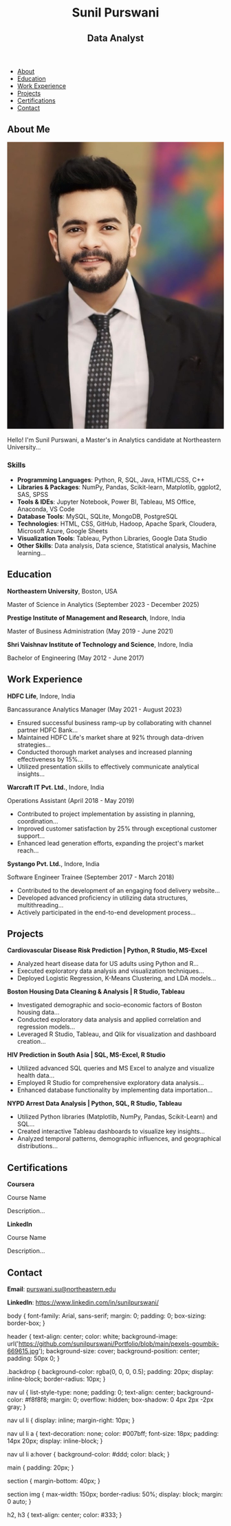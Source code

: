 <html lang="en">
<head>
    <meta charset="UTF-8">
    <meta name="viewport" content="width=device-width, initial-scale=1.0">
    <title>Sunil Purswani</title>
    <link rel="stylesheet" href="styles.css">
</head>
<body>
    <header>
        <div class="backdrop">
            <h1>Sunil Purswani</h1>
            <h2>Data Analyst</h2>
        </div>
    </header>
    <nav>
        <ul>
            <li><a href="#about">About</a></li>
            <li><a href="#education">Education</a></li>
            <li><a href="#work-experience">Work Experience</a></li>
            <li><a href="#projects">Projects</a></li>
            <li><a href="#certifications">Certifications</a></li>
            <li><a href="#contact">Contact</a></li>
        </ul>
    </nav>
    <main>
        <section id="about">
            <h2>About Me</h2>
            <img src="https://github.com/sunilpurswani/Portfolio/blob/main/IMG_3824.jpg" alt="Profile Image">
            <p>Hello! I'm Sunil Purswani, a Master's in Analytics candidate at Northeastern University...</p>
            <h3>Skills</h3>
            <ul>
                <li><strong>Programming Languages</strong>: Python, R, SQL, Java, HTML/CSS, C++</li>
                <li><strong>Libraries & Packages</strong>: NumPy, Pandas, Scikit-learn, Matplotlib, ggplot2, SAS, SPSS</li>
                <li><strong>Tools & IDEs</strong>: Jupyter Notebook, Power BI, Tableau, MS Office, Anaconda, VS Code</li>
                <li><strong>Database Tools</strong>: MySQL, SQLite, MongoDB, PostgreSQL</li>
                <li><strong>Technologies</strong>: HTML, CSS, GitHub, Hadoop, Apache Spark, Cloudera, Microsoft Azure, Google Sheets</li>
                <li><strong>Visualization Tools</strong>: Tableau, Python Libraries, Google Data Studio</li>
                <li><strong>Other Skills</strong>: Data analysis, Data science, Statistical analysis, Machine learning...</li>
            </ul>
        </section>
        <section id="education">
            <h2>Education</h2>
            <p><strong>Northeastern University</strong>, Boston, USA</p>
            <p>Master of Science in Analytics (September 2023 - December 2025)</p>
            <p><strong>Prestige Institute of Management and Research</strong>, Indore, India</p>
            <p>Master of Business Administration (May 2019 - June 2021)</p>
            <p><strong>Shri Vaishnav Institute of Technology and Science</strong>, Indore, India</p>
            <p>Bachelor of Engineering (May 2012 - June 2017)</p>
        </section>
        <section id="work-experience">
            <h2>Work Experience</h2>
            <p><strong>HDFC Life</strong>, Indore, India</p>
            <p>Bancassurance Analytics Manager (May 2021 - August 2023)</p>
            <ul>
                <li>Ensured successful business ramp-up by collaborating with channel partner HDFC Bank...</li>
                <li>Maintained HDFC Life's market share at 92% through data-driven strategies...</li>
                <li>Conducted thorough market analyses and increased planning effectiveness by 15%...</li>
                <li>Utilized presentation skills to effectively communicate analytical insights...</li>
            </ul>
            <p><strong>Warcraft IT Pvt. Ltd.</strong>, Indore, India</p>
            <p>Operations Assistant (April 2018 - May 2019)</p>
            <ul>
                <li>Contributed to project implementation by assisting in planning, coordination...</li>
                <li>Improved customer satisfaction by 25% through exceptional customer support...</li>
                <li>Enhanced lead generation efforts, expanding the project's market reach...</li>
            </ul>
            <p><strong>Systango Pvt. Ltd.</strong>, Indore, India</p>
            <p>Software Engineer Trainee (September 2017 - March 2018)</p>
            <ul>
                <li>Contributed to the development of an engaging food delivery website...</li>
                <li>Developed advanced proficiency in utilizing data structures, multithreading...</li>
                <li>Actively participated in the end-to-end development process...</li>
            </ul>
        </section>
        <section id="projects">
            <h2>Projects</h2>
            <p><strong>Cardiovascular Disease Risk Prediction | Python, R Studio, MS-Excel</strong></p>
            <ul>
                <li>Analyzed heart disease data for US adults using Python and R...</li>
                <li>Executed exploratory data analysis and visualization techniques...</li>
                <li>Deployed Logistic Regression, K-Means Clustering, and LDA models...</li>
            </ul>
            <p><strong>Boston Housing Data Cleaning & Analysis | R Studio, Tableau</strong></p>
            <ul>
                <li>Investigated demographic and socio-economic factors of Boston housing data...</li>
                <li>Conducted exploratory data analysis and applied correlation and regression models...</li>
                <li>Leveraged R Studio, Tableau, and Qlik for visualization and dashboard creation...</li>
            </ul>
            <p><strong>HIV Prediction in South Asia | SQL, MS-Excel, R Studio</strong></p>
            <ul>
                <li>Utilized advanced SQL queries and MS Excel to analyze and visualize health data...</li>
                <li>Employed R Studio for comprehensive exploratory data analysis...</li>
                <li>Enhanced database functionality by implementing data importation...</li>
            </ul>
            <p><strong>NYPD Arrest Data Analysis | Python, SQL, R Studio, Tableau</strong></p>
            <ul>
                <li>Utilized Python libraries (Matplotlib, NumPy, Pandas, Scikit-Learn) and SQL...</li>
                <li>Created interactive Tableau dashboards to visualize key insights...</li>
                <li>Analyzed temporal patterns, demographic influences, and geographical distributions...</li>
            </ul>
        </section>
        <section id="certifications">
            <h2>Certifications</h2>
            <p><strong>Coursera</strong></p>
            <p>Course Name</p>
            <p>Description...</p>
            <p><strong>LinkedIn</strong></p>
            <p>Course Name</p>
            <p>Description...</p>
        </section>
        <section id="contact">
            <h2>Contact</h2>
            <p><strong>Email</strong>: <a href="mailto:purswani.su@northeastern.edu">purswani.su@northeastern.edu</a></p>
            <p><strong>LinkedIn</strong>: <a href="https://www.linkedin.com/in/sunilpurswani/">https://www.linkedin.com/in/sunilpurswani/</a></p>
        </section>
    </main>
</body>
</html>

body {
    font-family: Arial, sans-serif;
    margin: 0;
    padding: 0;
    box-sizing: border-box;
}

header {
    text-align: center;
    color: white;
    background-image: url('https://github.com/sunilpurswani/Portfolio/blob/main/pexels-goumbik-669615.jpg');
    background-size: cover;
    background-position: center;
    padding: 50px 0;
}

.backdrop {
    background-color: rgba(0, 0, 0, 0.5);
    padding: 20px;
    display: inline-block;
    border-radius: 10px;
}

nav ul {
    list-style-type: none;
    padding: 0;
    text-align: center;
    background-color: #f8f8f8;
    margin: 0;
    overflow: hidden;
    box-shadow: 0 4px 2px -2px gray;
}

nav ul li {
    display: inline;
    margin-right: 10px;
}

nav ul li a {
    text-decoration: none;
    color: #007bff;
    font-size: 18px;
    padding: 14px 20px;
    display: inline-block;
}

nav ul li a:hover {
    background-color: #ddd;
    color: black;
}

main {
    padding: 20px;
}

section {
    margin-bottom: 40px;
}

section img {
    max-width: 150px;
    border-radius: 50%;
    display: block;
    margin: 0 auto;
}

h2, h3 {
    text-align: center;
    color: #333;
}
